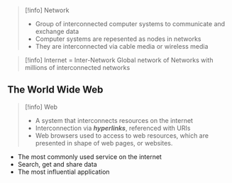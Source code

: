 > [!info] Network
> * Group of interconnected computer systems to communicate and exchange data
> * Computer systems are repesented as nodes in networks
> * They are interconnected via cable media or wireless media

> [!info] Internet = Inter-Network
> Global network of Networks with millions of interconnected networks

## The World Wide Web
>[!info] Web
>* A system that interconnects resources on the internet
>* Interconnection via ***hyperlinks***, referenced with URIs
>* Web browsers used to access to web resources, which are presented in shape of web pages, or websites. 

* The most commonly used service on the internet
* Search, get and share data
* The most influential application